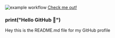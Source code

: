![example workflow](https://www.codewars.com/users/fremen432/badges/large)
[Check me out!](https://www.codewars.com/users/fremen432)
### print("Hello GitHub 👋")

Hey this is the README.md file for my GitHub profile
